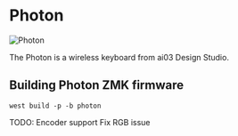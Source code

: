 # Photon

![Photon]()

The Photon is a wireless keyboard from ai03 Design Studio.  

## Building Photon ZMK firmware

```
west build -p -b photon
```

TODO: 
Encoder support
Fix RGB issue